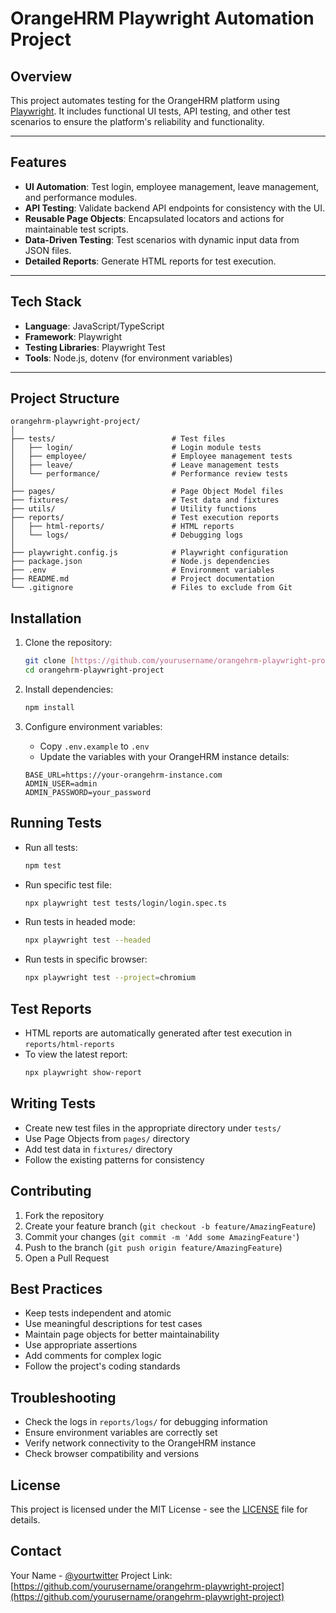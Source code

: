 # **OrangeHRM Playwright Automation Project**

## **Overview**
This project automates testing for the OrangeHRM platform using [Playwright](https://playwright.dev/). It includes functional UI tests, API testing, and other test scenarios to ensure the platform's reliability and functionality.

---

## **Features**
- **UI Automation**: Test login, employee management, leave management, and performance modules.
- **API Testing**: Validate backend API endpoints for consistency with the UI.
- **Reusable Page Objects**: Encapsulated locators and actions for maintainable test scripts.
- **Data-Driven Testing**: Test scenarios with dynamic input data from JSON files.
- **Detailed Reports**: Generate HTML reports for test execution.

---

## **Tech Stack**
- **Language**: JavaScript/TypeScript  
- **Framework**: Playwright  
- **Testing Libraries**: Playwright Test  
- **Tools**: Node.js, dotenv (for environment variables)

---

## **Project Structure**
```plaintext
orangehrm-playwright-project/
│
├── tests/                          # Test files
│   ├── login/                      # Login module tests
│   ├── employee/                   # Employee management tests
│   ├── leave/                      # Leave management tests
│   └── performance/                # Performance review tests
│
├── pages/                          # Page Object Model files
├── fixtures/                       # Test data and fixtures
├── utils/                          # Utility functions
├── reports/                        # Test execution reports
│   ├── html-reports/               # HTML reports
│   └── logs/                       # Debugging logs
│
├── playwright.config.js            # Playwright configuration
├── package.json                    # Node.js dependencies
├── .env                            # Environment variables
├── README.md                       # Project documentation
└── .gitignore                      # Files to exclude from Git
```

## **Installation**
1. Clone the repository:
   ```bash
   git clone [https://github.com/yourusername/orangehrm-playwright-project.git](https://github.com/howardddwu/Playwright-Learning.git)
   cd orangehrm-playwright-project
   ```

2. Install dependencies:
   ```bash
   npm install
   ```

3. Configure environment variables:
   - Copy `.env.example` to `.env`
   - Update the variables with your OrangeHRM instance details:
   ```plaintext
   BASE_URL=https://your-orangehrm-instance.com
   ADMIN_USER=admin
   ADMIN_PASSWORD=your_password
   ```

## **Running Tests**
- Run all tests:
  ```bash
  npm test
  ```

- Run specific test file:
  ```bash
  npx playwright test tests/login/login.spec.ts
  ```

- Run tests in headed mode:
  ```bash
  npx playwright test --headed
  ```

- Run tests in specific browser:
  ```bash
  npx playwright test --project=chromium
  ```

## **Test Reports**
- HTML reports are automatically generated after test execution in `reports/html-reports`
- To view the latest report:
  ```bash
  npx playwright show-report
  ```

## **Writing Tests**
- Create new test files in the appropriate directory under `tests/`
- Use Page Objects from `pages/` directory
- Add test data in `fixtures/` directory
- Follow the existing patterns for consistency

## **Contributing**
1. Fork the repository
2. Create your feature branch (`git checkout -b feature/AmazingFeature`)
3. Commit your changes (`git commit -m 'Add some AmazingFeature'`)
4. Push to the branch (`git push origin feature/AmazingFeature`)
5. Open a Pull Request

## **Best Practices**
- Keep tests independent and atomic
- Use meaningful descriptions for test cases
- Maintain page objects for better maintainability
- Use appropriate assertions
- Add comments for complex logic
- Follow the project's coding standards

## **Troubleshooting**
- Check the logs in `reports/logs/` for debugging information
- Ensure environment variables are correctly set
- Verify network connectivity to the OrangeHRM instance
- Check browser compatibility and versions

## **License**
This project is licensed under the MIT License - see the [LICENSE](LICENSE) file for details.

## **Contact**
Your Name - [@yourtwitter](https://twitter.com/yourtwitter)
Project Link: [https://github.com/yourusername/orangehrm-playwright-project](https://github.com/yourusername/orangehrm-playwright-project)
